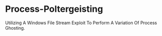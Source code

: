 # Process-Poltergeisting
Utilizing A Windows File Stream Exploit To Perform A Variation Of Process Ghosting.
